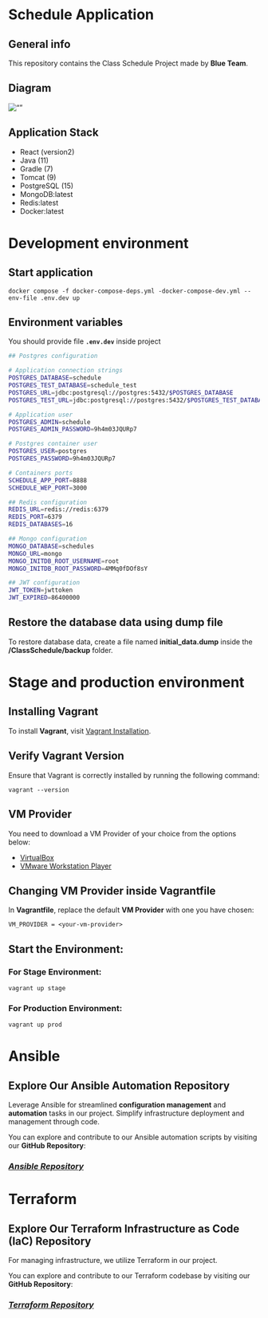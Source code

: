 # **Schedule Application**
## General info
This repository contains the Class Schedule Project made by **Blue Team**.



## Diagram 

<img src="./app_diagram_with_backgroud.png" alt= “” width="" height="">

## Application Stack

- React (version2)
- Java (11)
- Gradle (7)
- Tomcat (9)
- PostgreSQL (15)
- MongoDB:latest
- Redis:latest
- Docker:latest

# **Development environment**
## Start application

    docker compose -f docker-compose-deps.yml -docker-compose-dev.yml --env-file .env.dev up

## Environment variables
You should provide file **`.env.dev`** inside project
```bash
## Postgres configuration

# Application connection strings
POSTGRES_DATABASE=schedule
POSTGRES_TEST_DATABASE=schedule_test
POSTGRES_URL=jdbc:postgresql://postgres:5432/$POSTGRES_DATABASE
POSTGRES_TEST_URL=jdbc:postgresql://postgres:5432/$POSTGRES_TEST_DATABASE

# Application user
POSTGRES_ADMIN=schedule
POSTGRES_ADMIN_PASSWORD=9h4m03JQURp7

# Postgres container user
POSTGRES_USER=postgres
POSTGRES_PASSWORD=9h4m03JQURp7

# Containers ports
SCHEDULE_APP_PORT=8888
SCHEDULE_WEP_PORT=3000

## Redis configuration
REDIS_URL=redis://redis:6379
REDIS_PORT=6379
REDIS_DATABASES=16

## Mongo configuration
MONGO_DATABASE=schedules
MONGO_URL=mongo
MONGO_INITDB_ROOT_USERNAME=root
MONGO_INITDB_ROOT_PASSWORD=4MMq0fDOf8sY

## JWT configuration
JWT_TOKEN=jwttoken
JWT_EXPIRED=86400000
```

## Restore the database data using dump file
To restore database data, create a file named **initial_data.dump** inside the **/ClassSchedule/backup** folder.


# **Stage and production environment**
## Installing Vagrant
To install **Vagrant**, visit [Vagrant Installation](https://developer.hashicorp.com/vagrant/install).

## Verify Vagrant Version
Ensure that Vagrant is correctly installed by running the following command:

    vagrant --version


## VM Provider
You need to download a VM Provider of your choice from the options below:

- [VirtualBox](https://www.virtualbox.org)
- [VMware Workstation Player](https://www.vmware.com/products/workstation-player/workstation-player-evaluation.html)


## Changing VM Provider inside Vagrantfile
In **Vagrantfile**, replace the default **VM Provider** with one you have chosen:

    VM_PROVIDER = <your-vm-provider>

## Start the Environment:
### For Stage Environment:

    vagrant up stage
### For Production Environment:

    vagrant up prod

# **Ansible** 
## Explore Our Ansible Automation Repository

Leverage Ansible for streamlined **configuration management** and **automation** tasks in our project. Simplify infrastructure deployment and management through code.

You can explore and contribute to our Ansible automation scripts by visiting our **GitHub Repository**:

### *[Ansible Repository](https://github.com/BlueTeam2/awx-ansible)*

# **Terraform**
## Explore Our Terraform Infrastructure as Code (IaC) Repository

For managing infrastructure, we utilize Terraform in our project. 

You can explore and contribute to our Terraform codebase by visiting our **GitHub Repository**:

### *[Terraform Repository](https://github.com/BlueTeam2/terraform-live.git)*
